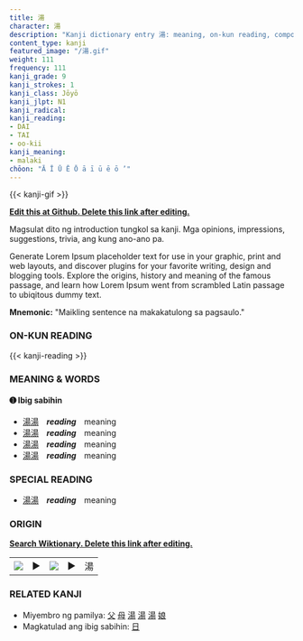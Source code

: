 ```yaml
---
title: 湯
character: 湯
description: "Kanji dictionary entry 湯: meaning, on-kun reading, compounds, origin, related kanji"
content_type: kanji
featured_image: "/湯.gif"
weight: 111
frequency: 111
kanji_grade: 9
kanji_strokes: 1
kanji_class: Jōyō
kanji_jlpt: N1
kanji_radical: 
kanji_reading: 
- DAI
- TAI
- oo-kii
kanji_meaning:
- malaki
chōon: "Ā Ī Ū Ē Ō ā ī ū ē ō ’"
---
```

[//]: # (Don't edit the line below. Kanji animated GIF code is automatically generated.)
{{< kanji-gif >}}

[//]: # (Edit below this line.)

**[Edit this at Github. Delete this link after editing.](https://github.com/tim0g/tim/tree/main/content/kanji/湯/index.md)**

Magsulat dito ng introduction tungkol sa kanji. Mga opinions, impressions, suggestions, trivia, ang kung ano-ano pa.

Generate Lorem Ipsum placeholder text for use in your graphic, print and web layouts, and discover plugins for your favorite writing, design and blogging tools. Explore the origins, history and meaning of the famous passage, and learn how Lorem Ipsum went from scrambled Latin passage to ubiqitous dummy text.
 
**Mnemonic:** "Maikling sentence na makakatulong sa pagsaulo."

### ON-KUN READING

[//]: # (Don't edit the line below. ON-KUN READING code is automatically generated.)
{{< kanji-reading >}}

### MEANING & WORDS

#### ➊ **Ibig sabihin**
  - [湯](../湯)[湯](../湯)　***reading***　meaning
  - [湯](../湯)[湯](../湯)　***reading***　meaning
  - [湯](../湯)[湯](../湯)　***reading***　meaning
  - [湯](../湯)[湯](../湯)　***reading***　meaning

### SPECIAL READING
  - [湯](../湯)[湯](../湯)　***reading***　meaning

### ORIGIN

**[Search Wiktionary. Delete this link after editing.](https://wiktionary.org/wiki/湯)**
<table class="kanji-table"><tr><td>
<img src="60px-湯-bronze.svg.png">
</td><td>▶</td><td>
<img src="60px-湯-oracle.svg.png">
</td><td>▶</td>
<td class="kanji-origin">湯</td>
</tr></table>

### RELATED KANJI
- Miyembro ng pamilya: [父](../父) [母](../母) [湯](../湯) [湯](../湯) [湯](../湯) [娘](../娘)
- Magkatulad ang ibig sabihin: [日](../日)
